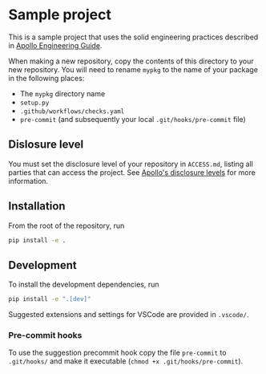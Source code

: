 # Sample project

This is a sample project that uses the solid engineering practices described in [Apollo Engineering Guide](https://docs.google.com/document/d/1O6qFI93XjZPIltSELs18v8jEIOclvOinQsRCQkmsD64/edit#heading=h.vznvxqme70zl).

When making a new repository, copy the contents of this directory to your new repository. You will need to rename `mypkg` to the name of your package in the following places:

- The `mypkg` directory name
- `setup.py`
- `.github/workflows/checks.yaml`
- `pre-commit` (and subsequently your local `.git/hooks/pre-commit` file)

## Dislosure level

You must set the disclosure level of your repository in `ACCESS.md`, listing all parties that can access the project. See [Apollo's disclosure levels](https://www.lesswrong.com/posts/Gs29k3beHiqWFZqnn/conjecture-internal-infohazard-policy) for more information.

## Installation

From the root of the repository, run

```bash
pip install -e .
```

## Development

To install the development dependencies, run

```bash
pip install -e ".[dev]"
```

Suggested extensions and settings for VSCode are provided in `.vscode/`.

### Pre-commit hooks

To use the suggestion precommit hook copy the file `pre-commit` to `.git/hooks/` and make it executable (`chmod +x .git/hooks/pre-commit`).
